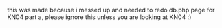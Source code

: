 this was made because i messed up and needed to redo db.php page for KN04 part a, please ignore this unless you are looking at KN04 :)
